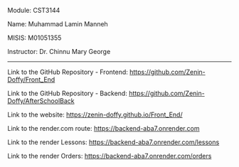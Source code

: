 Module: CST3144

Name: Muhammad Lamin Manneh

MISIS: M01051355

Instructor: Dr. Chinnu Mary George

____________________________________________________________

Link to the GitHub Repository - Frontend: https://github.com/Zenin-Doffy/Front_End

Link to the GitHub Repository - Backend: https://github.com/Zenin-Doffy/AfterSchoolBack

Link to the website: https://zenin-doffy.github.io/Front_End/

Link to the render.com route: https://backend-aba7.onrender.com

Link to the render Lessons: https://backend-aba7.onrender.com/lessons

Link to the render Orders: https://backend-aba7.onrender.com/orders


